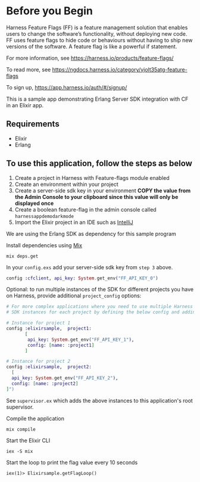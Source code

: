 # Before you Begin

Harness Feature Flags (FF) is a feature management solution that enables users to change the software’s functionality, without deploying new code. FF uses feature flags to hide code or behaviours without having to ship new versions of the software. A feature flag is like a powerful if statement.

For more information, see https://harness.io/products/feature-flags/

To read more, see https://ngdocs.harness.io/category/vjolt35atg-feature-flags

To sign up, https://app.harness.io/auth/#/signup/

This is a sample app demonstrating Erlang Server SDK integration with CF in an Elixir app.

## Requirements
- Elixir
- Erlang

## To use this application, follow the steps as below ##

1) Create a project in Harness with Feature-flags module enabled
2) Create an environment within your project
3) Create a server-side sdk key in your environment **COPY the value from the Admin Console to your clipboard since this value will only be displayed once**
4) Create a boolean feature-flag in the admin console called `harnessappdemodarkmode`
5) Import the Elixir project in an IDE such as [IntelliJ](https://www.jetbrains.com/idea/)

We are using the Erlang SDK as dependency for this sample program

Install dependencies using [Mix](https://elixir-lang.org/getting-started/mix-otp/introduction-to-mix.html)
```shell
mix deps.get
````

In your `config.exs` add your server-side sdk key from `step 3` above.
```Elixir
config :cfclient, api_key: System.get_env("FF_API_KEY_0")
````

Optional: to run multiple instances of the SDK for different projects you have on Harness, provide additional `project_config` options:

```Elixir
# For more complex applications where you need to use multiple Harness projects, you can start up additional
# SDK instances for each project by defining the below config and adding each instance to one of your application supervisors (e.g. the root supervisor)

# Instance for project 1
config :elixirsample,  project1:
       [
        api_key: System.get_env("FF_API_KEY_1"),
        config: [name: :project1]
       ]

# Instance for project 2
config :elixirsample,  project2:
  [
  api_key: System.get_env("FF_API_KEY_2"),
  config: [name: :project2]
]")
````
See `supervisor.ex` which adds the above instances to this application's root supervisor. 

Compile the application
```shell
mix compile
```

Start the Elixir CLI
```shell
iex -S mix
```

Start the loop to print the flag value every 10 seconds
```shell
iex(1)> Elixirsample.getFlagLoop()
```
